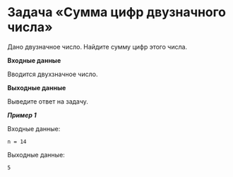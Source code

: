 # Задача «Сумма цифр двузначного числа»

Дано двузначное число. Найдите сумму цифр этого числа.

**Входные данные**

Вводится двухзначное число.

**Выходные данные**

Выведите ответ на задачу.

**_Пример 1_**

Входные данные:

```
n = 14
``` 

Выходные данные:

```
5
```
